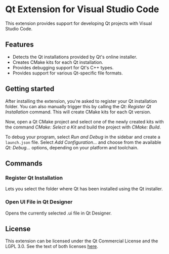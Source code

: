 # Qt Extension for Visual Studio Code

This extension provides support for developing Qt projects with Visual
Studio Code.

## Features

- Detects the Qt installations provided by Qt's online installer.
- Creates CMake kits for each Qt installation.
- Provides debugging support for Qt's C++ types.
- Provides support for various Qt-specific file formats.

## Getting started

After installing the extension, you're asked to register your Qt
installation folder. You can also manually trigger this by calling the
_Qt: Register Qt Installation_ command. This will create CMake kits
for each Qt version.

Now, open a Qt CMake project and select one of the newly created kits
with the command _CMake: Select a Kit_ and build the project with
_CMake: Build_.

To debug your program, select _Run and Debug_ in the sidebar and
create a `launch.json` file. Select _Add Configuration..._ and choose
from the available _Qt: Debug..._ options, depending on your platform
and toolchain.

## Commands

### Register Qt Installation

Lets you select the folder where Qt has been installed using the Qt
installer.

### Open UI File in Qt Designer

Opens the currently selected .ui file in Qt Designer.

## License

This extension can be licensed under the Qt Commercial License and the
LGPL 3.0. See the text of both licenses [here](LICENSE).
